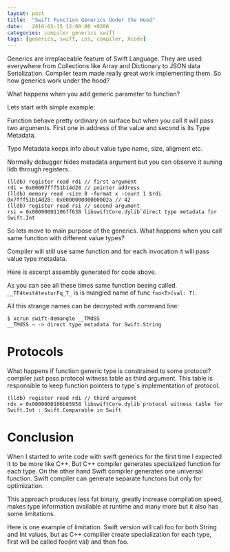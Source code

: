```yaml
---
layout: post
title:  "Swift Function Generics Under the Hood"
date:   2016-03-15 12:00:00 +0200
categories: compiler generics swift
tags: [generics, swift, ios, compiler, Xcode]
---
```



Generics are irreplaceable feature of Swift Language. They are used everywhere from Collections like Array and Dictionary to JSON data Serialization. Compiler team made really great work implementing them. So how generics work under the hood?

What happens when you add generic parameter to function?

Lets start with simple example:

Function behave pretty ordinary on surface but when you call it will pass two arguments. First one in address of the value and second is its Type Metadata.

Type Metadata keeps info about value type name, size, aligment etc.

Normally debugger hides metadata argument but you can observe it suning lldb through registers.

```
(lldb) register read rdi // first argument
rdi = 0x00007fff51b14d28 // pointer address
(lldb) memory read -size 8 -format x -count 1 $rdi
0x7fff51b14d28: 0x000000000000002a // 42
(lldb) register read rsi // second argument
rsi = 0x00000001106ff638 libswiftCore.dylib`direct type metadata for Swift.Int
```

So lets move to main purpose of the generics. What happens when you call same function with different value types?

Compiler will still use same function and for each invocation it will pass value type metadata.

Here is excerpt assembly generated for code above.

As you can see all these times same function beeing called. `__TF4test4testurFq_T_` is is mangled name of func `foo<T>(val: T)`.

All this strange names can be decrypted with command line:

```
$ xcrun swift-demangle __TMdSS
__TMdSS — -> direct type metadata for Swift.String
```
# Protocols

What happens if function generic type is constrained to some protocol? compiler just pass protocol witness table as third argument. This table is responsible to keep function pointers to type`s implementation of protocol.

```
(lldb) register read rdi // third argument
rdx = 0x0000000106b85958 libswiftCore.dylib`protocol witness table for Swift.Int : Swift.Comparable in Swift
```

# Conclusion

When I started to write code with swift generics for the first time I expected it to be more like C++. But C++ compiler generates specialized function for each type. On the other hand Swift compiler generates one universal function. Swift compiler can generate separate functons but only for optimization.

This approach produces less fat binary, greatly increase compilation speed, makes type information available at runtime and many more but it also has some limitations.

Here is one example of limitation. Swift version will call foo<T> for both String and Int values, but as C++ compliler create specialization for each type, first will be called foo(int val) and then foo<T>.
